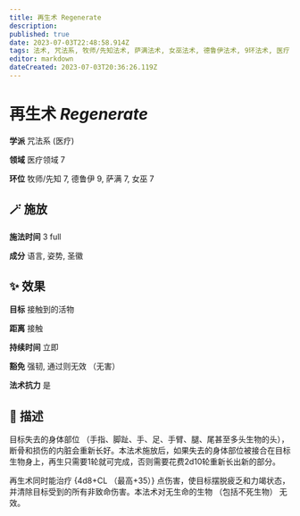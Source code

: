 ```yaml
---
title: 再生术 Regenerate
description: 
published: true
date: 2023-07-03T22:48:58.914Z
tags: 法术, 咒法系, 牧师/先知法术, 萨满法术, 女巫法术, 德鲁伊法术, 9环法术, 医疗, 7环法术, 医疗领域
editor: markdown
dateCreated: 2023-07-03T20:36:26.119Z
---
```


# **再生术** *Regenerate*

**学派** 咒法系 (医疗) 

**领域** 医疗领域 7

**环位** 牧师/先知 7, 德鲁伊 9, 萨满 7, 女巫 7

## 🪄 施放

**施法时间** 3 full

**成分** 语言, 姿势, 圣徽

## ✨ 效果 

**目标** 接触到的活物 

**距离** 接触  

**持续时间** 立即 

**豁免** 强韧, 通过则无效 （无害）

**法术抗力** 是

## 📖 描述

目标失去的身体部位 （手指、脚趾、手、足、手臂、腿、尾甚至多头生物的头），断骨和损伤的内脏会重新长好。本法术施放后，如果失去的身体部位被接合在目标生物身上，再生只需要1轮就可完成，否则需要花费2d10轮重新长出新的部分。

再生术同时能治疗 {4d8+CL （最高+35）} 点伤害，使目标摆脱疲乏和力竭状态，并清除目标受到的所有非致命伤害。本法术对无生命的生物 （包括不死生物） 无效。
    
